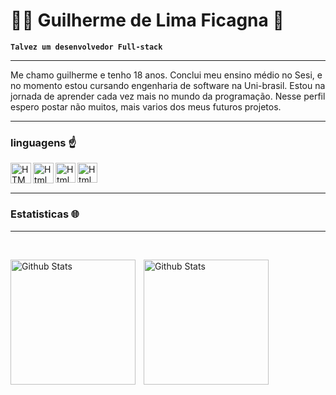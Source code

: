# 👨‍💻 Guilherme de Lima Ficagna 🍻

**`Talvez um desenvolvedor Full-stack`**

---

Me chamo guilherme e tenho 18 anos. Conclui meu ensino médio no Sesi, e no momento estou cursando engenharia de software na Uni-brasil. Estou na jornada de aprender cada vez mais no mundo da programação. Nesse perfil espero postar não muitos, mais varios dos meus futuros projetos.

---

### linguagens ☝️

<img
    align="left"
    alt="HTML"
    title="HTML"
    width=33px
    style="padding-rigth: 10px;"
    src="https://cdn.jsdelivr.net/gh/devicons/devicon@latest/icons/python/python-original-wordmark.svg" 
/>

<img
    align="left"
    title="Html"
    width=33px
    style="padding-rigth: 10px;"
    src="https://cdn.jsdelivr.net/gh/devicons/devicon@latest/icons/java/java-original-wordmark.svg"   
/>

<img
    align="left"
    title="Html"
    width=32px
    style="padding-rigth: 10px;"
    src="https://cdn.jsdelivr.net/gh/devicons/devicon@latest/icons/html5/html5-original-wordmark.svg" 
/>

<img
    align="left"
    title="Html"
    width=32px
    style="padding-rigth: 10px;"
    src="https://cdn.jsdelivr.net/gh/devicons/devicon@latest/icons/css3/css3-original-wordmark.svg" 
/>
          
<br/>
<br/>

---

### Estatisticas 🌐

---

<br/>

<img 
    align="left"
    alt="Github Stats"
    height="200"
    style="padding-right: 10px;"
    src="https://github-readme-stats.vercel.app/api?username=GuilhermeLimaFicagna&show_icons=true&theme=tokyonight&include_all_commits=true&locale=pt-br"
/>

<img 
    align="left"
    alt="Github Stats"
    height="200"
    style="padding-right: 10px;"
    src="https://github-readme-stats.vercel.app/api/top-langs/?username=GuilhermeLimaFicagna&theme=tokyonight&layout=compact&custom_title=Tecnologias&langs_count=7"
/>
